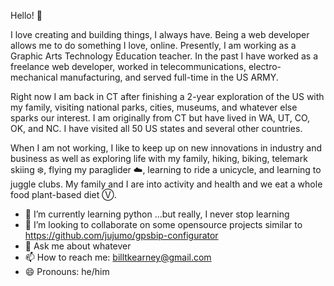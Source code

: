 Hello! :wave:

I love creating and building things, I always have. Being a web developer allows me to do something I love, online. Presently, I am working as a Graphic Arts Technology Education teacher. In the past I have worked as a freelance web developer, worked in telecommunications, electro-mechanical manufacturing, and served full-time in the US ARMY.

Right now I am back in CT after finishing a 2-year exploration of the US with my family, visiting national parks, cities, museums, and whatever else sparks our interest. I am originally from CT but have lived in WA, UT, CO, OK, and NC. I have visited all 50 US states and several other countries.

When I am not working, I like to keep up on new innovations in industry and business as well as exploring life with my family, hiking, biking, telemark skiing :snowflake:, flying my paraglider :cloud:, learning to ride a unicycle, and learning to juggle clubs. My family and I are into activity and health and we eat a whole food plant-based diet Ⓥ.

- 🌱 I’m currently learning python ...but really, I never stop learning
- 👯 I’m looking to collaborate on some opensource projects similar to https://github.com/jujumo/gpsbip-configurator
- 💬 Ask me about whatever
- 📫 How to reach me: billtkearney@gmail.com
- 😄 Pronouns: he/him
<!--
**BIlltKearney/BilltKearney** is a ✨ _special_ ✨ repository because its `README.md` (this file) appears on your GitHub profile.




- 🔭 I’m currently working on ...
- ⚡ Fun fact:
-->
